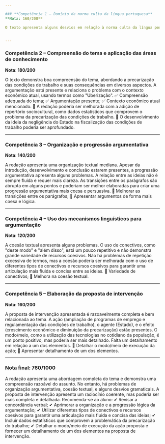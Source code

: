 ```yaml
---

### **Competência 1 – Domínio da norma culta da língua portuguesa**
**Nota: 160/200**

O texto apresenta alguns desvios em relação à norma culta da língua portuguesa. Há problemas de acentuação gráfica em “vêm” (linha 1), “impecilhos” (linha 10), e “análize” (linha 12). Em "impecilhos", há também um erro de ortografia. Em relação à pontuação, observa-se falta de vírgula em orações intercaladas e adjuntos adverbiais (linhas 1, 2, 4 e 5). A concordância verbal também apresenta falha em alguns pontos, como em "constatam-se as amplas taxas" (linha 8), que deveria ser "são constatadas". Apesar desses desvios, a redação demonstra um domínio mediano da norma culta, e a mensagem se mantém coerente em sua maioria.


---
```


### **Competência 2 – Compreensão do tema e aplicação das áreas de conhecimento**
**Nota: 180/200**

O texto demonstra boa compreensão do tema, abordando a precarização das condições de trabalho e suas consequências em diversos aspectos.  A argumentação está presente e relaciona o problema com o contexto econômico atual, usando termos como "Uberização". ✅ Compreensão adequada do tema; ✅ Argumentação presente; ✅ Contexto econômico atual mencionado.
🔹 A redação poderia ser melhorada com a adição de repertório sociocultural, como dados estatísticos que comprovem o problema da precarização das condições de trabalho.  🔹 O desenvolvimento da ideia da negligência do Estado na fiscalização das condições de trabalho poderia ser aprofundado.


---

### **Competência 3 – Organização e progressão argumentativa**
**Nota: 140/200**

A redação apresenta uma organização textual mediana.  Apesar da introdução, desenvolvimento e conclusão estarem presentes, a progressão argumentativa apresenta alguns problemas.  A relação entre as ideias não é sempre fluida e requer mais clareza. As transições entre os parágrafos são abrupta em alguns pontos e poderiam ser melhor elaboradas para criar uma progressão argumentativa mais coesa e persuasiva. 🔹 Melhorar as transições entre os parágrafos; 🔹 Apresentar argumentos de forma mais coesa e lógica.


---

### **Competência 4 – Uso dos mecanismos linguísticos para argumentação**
**Nota: 120/200**

A coesão textual apresenta alguns problemas. O uso de conectivos, como "deste modo" e "além disso", está um pouco repetitivo e não demonstra grande variedade de recursos coesivos.  Não há problemas de repetição excessiva de termos, mas a coesão poderia ser melhorada com o uso de diferentes tipos de conectivos e recursos coesivos para garantir uma articulação mais fluida e concisa entre as ideias. 🔹 Variedade de conectivos; 🔹 Melhora na coesão textual.


---

### **Competência 5 – Elaboração da proposta de intervenção**
**Nota: 160/200**

A proposta de intervenção apresentada é razoavelmente completa e bem relacionada ao tema. A ação (ampliação de programas de emprego e regulamentação das condições de trabalho), o agente (Estado), e o efeito (crescimento econômico e diminuição da precarização) estão presentes.  O modo/meio, como a utilização das tecnologias no cotidiano da população, é um ponto positivo, mas poderia ser mais detalhado. Falta um detalhamento em relação a um dos elementos.  🔹 Detalhar o modo/meio de execução da ação; 🔹 Apresentar detalhamento de um dos elementos.


---

### **Nota final: 760/1000**

A redação apresenta uma abordagem completa do tema e demonstra uma compreensão razoável do assunto. No entanto, há problemas de organização argumentativa, coesão textual, e alguns desvios gramaticais. A proposta de intervenção apresenta um raciocínio coerente, mas poderia ser mais completa e detalhada. Recomenda-se ao aluno: ✔ Revisar a concordância verbal; ✔ Aprimorar a organização e a progressão lógica da argumentação; ✔ Utilizar diferentes tipos de conectivos e recursos coesivos para garantir uma articulação mais fluida e concisa das ideias; ✔ Incluir dados estatísticos que comprovem a problemática da precarização do trabalho; ✔ Detalhar o modo/meio de execução da ação proposta e fornecer um detalhamento de um dos elementos na proposta de intervenção.
